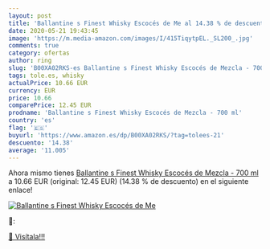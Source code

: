 ```yaml
---
layout: post
title: 'Ballantine s Finest Whisky Escocés de Me al 14.38 % de descuento'
date: 2020-05-21 19:43:45
image: 'https://m.media-amazon.com/images/I/415TiqytpEL._SL200_.jpg'
comments: true
category: ofertas
author: ring
slug: 'B00XA02RKS-es Ballantine s Finest Whisky Escocés de Mezcla - 700 ml'
tags: tole.es, whisky
actualPrice: 10.66 EUR
currency: EUR
price: 10.66
comparePrice: 12.45 EUR
prodname: 'Ballantine s Finest Whisky Escocés de Mezcla - 700 ml'
country: 'es'
flag: '🇪🇸'
buyurl: 'https://www.amazon.es/dp/B00XA02RKS/?tag=tolees-21'
descuento: '14.38'
average: '11.005'
---
```


Ahora mismo tienes [Ballantine s Finest Whisky Escocés de Mezcla - 700 ml](https://www.amazon.es/dp/B00XA02RKS/?tag=tolees-21) a 10.66 EUR (original: 12.45 EUR) (14.38 %  de descuento) en el siguiente enlace!

[![Ballantine s Finest Whisky Escocés de Me](https://m.media-amazon.com/images/I/415TiqytpEL._SL200_.jpg)](https://www.amazon.es/dp/B00XA02RKS/?tag=tolees-21)

🔎:


[🛒 Visítala!!!](https://www.amazon.es/dp/B00XA02RKS/?tag=tolees-21)
